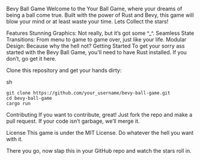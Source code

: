 Bevy Ball Game
Welcome to the Your Ball Game, where your dreams of being a ball come true. Built with the power of Rust and Bevy, this game will blow your mind or at least waste your time. Lets Collect the stars!

Features
Stunning Graphics: Not really, but it’s got some ^_^.
Seamless State Transitions: From menu to game to game over, just like your life.
Modular Design: Because why the hell not?
Getting Started
To get your sorry ass started with the Bevy Ball Game, you'll need to have Rust installed. If you don’t, go get it here.

Clone this repository and get your hands dirty:

sh
```
git clone https://github.com/your_username/bevy-ball-game.git
cd bevy-ball-game
cargo run
```


Contributing
If you want to contribute, great! Just fork the repo and make a pull request. If your code isn’t garbage, we’ll merge it.

License
This game is under the MIT License. Do whatever the hell you want with it.

There you go, now slap this in your GitHub repo and watch the stars roll in.
